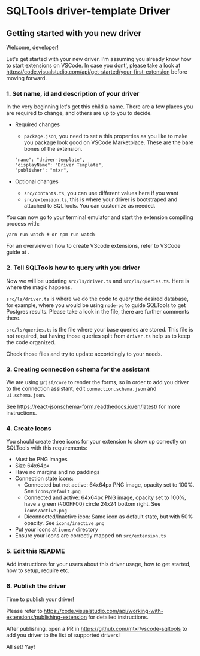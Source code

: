 # SQLTools driver-template Driver

## Getting started with you new driver

Welcome, developer!

Let's get started with your new driver. I'm assuming you already know how to start extensions on VSCode.
In case you dont', please take a look at https://code.visualstudio.com/api/get-started/your-first-extension before moving forward.

### 1. Set name, id and description of your driver

In the very beginning let's get this child a name. There are a few places you are required to change, and others are up to you to decide.

- Required changes

  - `package.json`, you need to set a this properties as you like to make you package look good on VSCode Marketplace.
    These are the bare bones of the extension.

  ```
  "name": "driver-template",
  "displayName": "Driver Template",
  "publisher": "mtxr",
  ```

- Optional changes
  - `src/contants.ts`, you can use different values here if you want
  - `src/extension.ts`, this is where your driver is bootstraped and attached to SQLTools. You can customize as needed.

You can now go to your terminal emulator and start the extension compiling process with:

```
yarn run watch # or npm run watch
```

For an overview on how to create VScode extensions, refer to VSCode guide at [](https://code.visualstudio.com/api/get-started/your-first-extension).

### 2. Tell SQLTools how to query with you driver

Now we will be updating `src/ls/driver.ts` and `src/ls/queries.ts`. Here is where the magic happens.

`src/ls/driver.ts` is where we do the code to query the desired database, for example, where you would be using `node-pg` to
guide SQLTools to get Postgres results. Please take a look in the file, there are further comments there.

`src/ls/queries.ts` is the file where your base queries are stored. This file is not required, but having those queries split from `driver.ts`
help us to keep the code organized.

Check those files and try to update accortdingly to your needs.

### 3. Creating connection schema for the assistant

We are using `@rjsf/core` to render the forms, so in order to add you driver to the connection assistant,
edit `connection.schema.json` and `ui.schema.json`.

See https://react-jsonschema-form.readthedocs.io/en/latest/ for more instructions.

### 4. Create icons

You should create three icons for your extension to show up correctly on SQLTools with this requirements:

- Must be PNG Images
- Size 64x64px
- Have no margins and no paddings
- Connection state icons:
  - Connected but not active: 64x64px PNG image, opacity set to 100%. See `icons/default.png`
  - Connected and active: 64x64px PNG image, opacity set to 100%, have a green (#00FF00) circle 24x24 bottom right. See `icons/active.png`
  - Diconnected/Inactive icon: Same icon as default state, but with 50% opacity. See `icons/inactive.png`
- Put your icons at `icons/` directory
- Ensure your icons are correctly mapped on `src/extension.ts`

### 5. Edit this README

Add instructions for your users about this driver usage, how to get started, how to setup, require etc.

### 6. Publish the driver

Time to publish your driver!

Please refer to https://code.visualstudio.com/api/working-with-extensions/publishing-extension for detailed instructions.

After publishing, open a PR in https://github.com/mtxr/vscode-sqltools to add you driver to the list of supported drivers!

All set! Yay!
